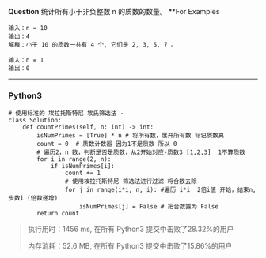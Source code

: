 **Question**
统计所有小于非负整数 n 的质数的数量。
**For Examples
```
输入：n = 10
输出：4
解释：小于 10 的质数一共有 4 个, 它们是 2, 3, 5, 7 。

输入：n = 1
输出：0
```
***
### Python3
```python3
# 使用标准的 埃拉托斯特尼 埃氏筛选法 -
class Solution:
    def countPrimes(self, n: int) -> int:
        isNumPrimes = [True] * n # 将所有数，展开所有数 标记质数真
        count = 0  # 质数计数器 因为1不是质数 所以 0
        # 遍历2，n 数，判断是否是质数，从2开始对应-质数3 [1,2,3]  1不算质数
        for i in range(2, n):
            if isNumPrimes[i]:
                count += 1
                # 使用埃拉托斯特尼 筛选法进行过滤 将合数去除
                for j in range(i*i, n, i): #遍历 i*i  2倍i值 开始，结束n, 步数i (倍数递增)
                    isNumPrimes[j] = False # 把合数置为 False
        return count
```    
>执行用时：1456 ms, 在所有 Python3 提交中击败了28.32%的用户
>
>内存消耗：52.6 MB, 在所有 Python3 提交中击败了15.86%的用户
